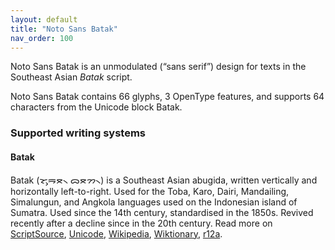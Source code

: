 ```yaml
---
layout: default
title: "Noto Sans Batak"
nav_order: 100
---
```

Noto Sans Batak is an unmodulated (“sans serif”) design for texts in the Southeast Asian _Batak_ script. 

Noto Sans Batak contains 66 glyphs, 3 OpenType features, and supports 64 characters from the Unicode block Batak.


### Supported writing systems


#### Batak

Batak (<span class='autonym'>ᯘᯮᯒᯖ᯲ ᯅᯖᯂ᯲</span>) is a Southeast Asian abugida, written vertically and horizontally left-to-right. Used for the Toba, Karo, Dairi, Mandailing, Simalungun, and Angkola languages used on the Indonesian island of Sumatra. Used since the 14th century, standardised in the 1850s. Revived recently after a decline since in the 20th century. Read more on [ScriptSource](https://scriptsource.org/scr/Batk), [Unicode](https://www.unicode.org/versions/Unicode13.0.0/ch17.pdf#G27226), [Wikipedia](https://en.wikipedia.org/wiki/ISO_15924:Batk), [Wiktionary](https://en.wiktionary.org/wiki/Category:Batak_script), [r12a](https://r12a.github.io/scripts/links?iso=Batk).

